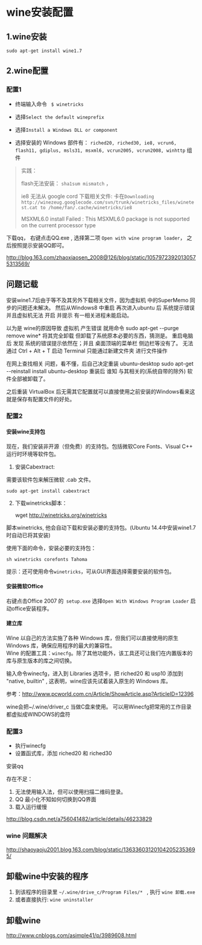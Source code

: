 
wine安装配置
=======================

1.wine安装
--------------

```
sudo apt-get install wine1.7

```






2.wine配置
---------------------

### 配置1


* 终端输入命令 ` $ winetricks`      

* 选择`Select the default wineprefix`    

* 选择`Install a Windows DLL or component`   

* 选择安装的 Windows 部件有：  `riched20, riched30, ie8, vcrun6, flash11, gdiplus, msls31, msxml6, vcrun2005, vcrun2008, winhttp`
	组件   


>实践： 
>
> flash无法安装： `sha1sum mismatch`  ，   
>
> ie8 无法从 google cord 下载相关文件: 卡在`Downloading http://winezeug.googlecode.com/svn/trunk/winetricks_files/winetest.cat to /home/fan/.cache/winetricks/ie8`
> 
>MSXML6.0 install Failed : This MSXML6.0 package is not supported on the current processor type  
> 
>



下载qq， 右键点击QQ.exe , 选择第二项 `Open with wine program loader`， 之后按照提示安装QQ即可。  

<http://blog.163.com/zhaoxiaosen_2008@126/blog/static/10579723920130575313569/>



## 问题记载

安装wine1.7后由于等不及其另外下载相关文件，因为虚拟机 中的SuperMemo 同步的问题还未解决。
然后从Windows8 中重启 再次进入ubuntu 后 系统提示错误 并且虚拟机无法 开启
并提示 有一相关进程未能启动。

以为是 wine的原因导致 虚拟机 产生错误 就用命令
sudo apt-get --purge remove wine*
将其完全卸载 
但卸载了系统原本必要的东西，猜测是。
重启电脑后 发现 系统的错误提示依然在；并且 桌面顶端的菜单栏 侧边栏等没有了。
无法通过 Ctrl + Alt + T 启动 Terminal 
只能通过新建文件夹 进行文件操作


在网上查找相关 问题，看不懂，后自己决定重装 ubuntu-desktop
sudo apt-get --reinstall install ubuntu-desktop 
重装后 谁知 与其相关的(系统自带的除外) 软件全部被卸载了。   

之后重装 VirtualBox 后无需其它配置就可以直接使用之前安装的Windows看来这就是保存有配置文件的好处。



### 配置2 

#### 安装wine支持包  

现在，我们安装非开源（但免费）的支持包。包括微软Core Fonts、Visual C++ 运行时环境等软件包。    

1. 安装Cabextract:  

需要该软件包来解压微软 .cab 文件。  

	sudo apt-get install cabextract

2. 下载winetricks脚本：

	wget http://winetricks.org/winetricks 

脚本winetricks, 他会自动下载和安装必要的支持包。(Ubuntu 14.4中安装wine1.7时自动已将其安装)   

使用下面的命令，安装必要的支持包：  

	sh winetricks corefonts Tahoma  

提示：还可使用命令`winetricks`，可从GUI界面选择需要安装的软件包。   



#### 安装微软Office  

右键点击Office 2007 的` setup.exe` 选择`Open With Windows Program Loader` 启动office安装程序。  



#### 建立库

Wine 以自己的方法实施了各种 Windows 库，但我们可以直接使用的原生 Windows 库，确保应用程序的最大的兼容性。  
Wine 的配置工具：`winecfg`。除了其他功能外，该工具还可让我们在内置版本的库与原生版本的库之间切换。   

输入命令winecfg，进入到 Libraries 选项卡，把 riched20 和 usp10 添加到 "native, builtin" ,
这表明，wine应该先试着装入原生的 Windows 库。  




参考：<http://www.pcworld.com.cn/Article/ShowArticle.asp?ArticleID=12396>






wine会把~/.wine/driver_c 当做C盘来使用。
可以用Winecfg把常用的工作目录都虚拟成WINDOWS的盘符



### 配置3

* 执行winecfg 
* 设置函式库，添加 riched20 和 riched30 


安装qq 

存在不足：  
1. 无法使用输入法，但可以使用扫描二维码登录。
2. QQ 最小化不知如何切换到QQ界面
3. 载入运行缓慢


<http://blog.csdn.net/a756041482/article/details/46233829>





### wine 问题解决

<http://shaoyaoju2001.blog.163.com/blog/static/136336031201042052353695/>










卸载wine中安装的程序
-----------------------

1. 到该程序的目录里 `~/.wine/drive_c/Program Files/* `  , 执行 `wine 卸载.exe`  
2. 或者直接执行: `wine uninstaller`  









卸载wine
----------


<http://www.cnblogs.com/asimple41/p/3989608.html>

